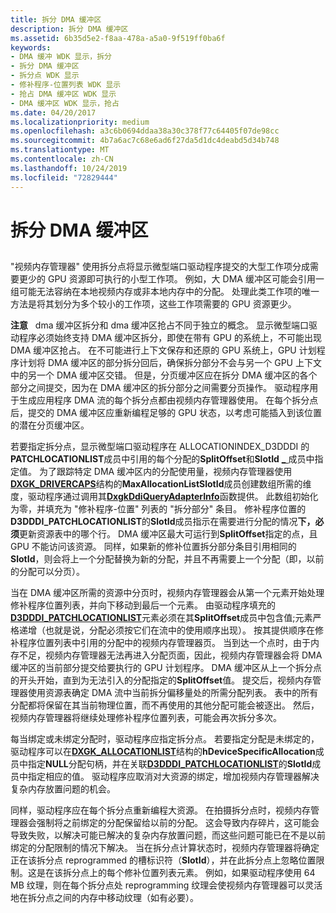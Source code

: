 ```yaml
---
title: 拆分 DMA 缓冲区
description: 拆分 DMA 缓冲区
ms.assetid: 6b35d5e2-f8aa-478a-a5a0-9f519ff0ba6f
keywords:
- DMA 缓冲 WDK 显示，拆分
- 拆分 DMA 缓冲区
- 拆分点 WDK 显示
- 修补程序-位置列表 WDK 显示
- 抢占 DMA 缓冲区 WDK 显示
- DMA 缓冲区 WDK 显示，抢占
ms.date: 04/20/2017
ms.localizationpriority: medium
ms.openlocfilehash: a3c6b0694ddaa38a30c378f77c64405f07de98cc
ms.sourcegitcommit: 4b7a6ac7c68e6ad6f27da5d1dc4deabd5d34b748
ms.translationtype: MT
ms.contentlocale: zh-CN
ms.lasthandoff: 10/24/2019
ms.locfileid: "72829444"
---
```

# <a name="splitting-a-dma-buffer"></a>拆分 DMA 缓冲区


## <span id="ddk_splitting_a_dma_buffer_gg"></span><span id="DDK_SPLITTING_A_DMA_BUFFER_GG"></span>


"视频内存管理器" 使用拆分点将显示微型端口驱动程序提交的大型工作项分成需要更少的 GPU 资源即可执行的小型工作项。 例如，大 DMA 缓冲区可能会引用一组可能无法容纳在本地视频内存或非本地内存中的分配。 处理此类工作项的唯一方法是将其划分为多个较小的工作项，这些工作项需要的 GPU 资源更少。

**注意**   dma 缓冲区拆分和 dma 缓冲区抢占不同于独立的概念。 显示微型端口驱动程序必须始终支持 DMA 缓冲区拆分，即使在带有 GPU 的系统上，不可能出现 DMA 缓冲区抢占。 在不可能进行上下文保存和还原的 GPU 系统上，GPU 计划程序计划将 DMA 缓冲区的部分拆分回后，确保拆分部分不会与另一个 GPU 上下文中的另一个 DMA 缓冲区交错。 但是，分页缓冲区应在拆分 DMA 缓冲区的各个部分之间提交，因为在 DMA 缓冲区的拆分部分之间需要分页操作。
驱动程序用于生成应用程序 DMA 流的每个拆分点都由视频内存管理器使用。 在每个拆分点后，提交的 DMA 缓冲区应重新编程足够的 GPU 状态，以考虑可能插入到该位置的潜在分页缓冲区。

 

若要指定拆分点，显示微型端口驱动程序在 ALLOCATIONINDEX\_D3DDDI 的**PATCHLOCATIONLIST**成员中引用的每个分配的**SplitOffset**和**SlotId** [ **\_** ](https://docs.microsoft.com/windows-hardware/drivers/ddi/d3dukmdt/ns-d3dukmdt-_d3dddi_patchlocationlist)成员中指定值。 为了跟踪特定 DMA 缓冲区内的分配使用量，视频内存管理器使用[**DXGK\_DRIVERCAPS**](https://docs.microsoft.com/windows-hardware/drivers/ddi/d3dkmddi/ns-d3dkmddi-_dxgk_drivercaps)结构的**MaxAllocationListSlotId**成员创建数组所需的维度，驱动程序通过调用其[**DxgkDdiQueryAdapterInfo**](https://docs.microsoft.com/windows-hardware/drivers/ddi/d3dkmddi/nc-d3dkmddi-dxgkddi_queryadapterinfo)函数提供。 此数组初始化为零，并填充为 "修补程序-位置" 列表的 "拆分部分" 条目。 修补程序位置的**D3DDDI\_PATCHLOCATIONLIST**的**SlotId**成员指示在需要进行分配的情况**下，必须**更新资源表中的哪个行。 DMA 缓冲区最大可运行到**SplitOffset**指定的点，且 GPU 不能访问该资源。 同样，如果新的修补位置拆分部分条目引用相同的**SlotId**，则会将上一个分配替换为新的分配，并且不再需要上一个分配（即，以前的分配可以分页）。

当在 DMA 缓冲区所需的资源中分页时，视频内存管理器会从第一个元素开始处理修补程序位置列表，并向下移动到最后一个元素。 由驱动程序填充的[**D3DDDI\_PATCHLOCATIONLIST**](https://docs.microsoft.com/windows-hardware/drivers/ddi/d3dukmdt/ns-d3dukmdt-_d3dddi_patchlocationlist)元素必须在其**SplitOffset**成员中包含值;元素严格递增（也就是说，分配必须按它们在流中的使用顺序出现）。 按其提供顺序在修补程序位置列表中引用的分配中的视频内存管理器页。 当到达一个点时，由于内存不足，视频内存管理器无法再进入分配页面，因此，视频内存管理器会将 DMA 缓冲区的当前部分提交给要执行的 GPU 计划程序。 DMA 缓冲区从上一个拆分点的开头开始，直到为无法引入的分配指定的**SplitOffset**值。 提交后，视频内存管理器使用资源表确定 DMA 流中当前拆分偏移量处的所需分配列表。 表中的所有分配都将保留在其当前物理位置，而不再使用的其他分配可能会被逐出。 然后，视频内存管理器将继续处理修补程序位置列表，可能会再次拆分多次。

每当绑定或未绑定分配时，驱动程序应指定拆分点。 若要指定分配是未绑定的，驱动程序可以在[**DXGK\_ALLOCATIONLIST**](https://docs.microsoft.com/windows-hardware/drivers/ddi/d3dkmddi/ns-d3dkmddi-_dxgk_allocationlist)结构的**hDeviceSpecificAllocation**成员中指定**NULL**分配句柄，并在关联[**D3DDDI\_PATCHLOCATIONLIST**](https://docs.microsoft.com/windows-hardware/drivers/ddi/d3dukmdt/ns-d3dukmdt-_d3dddi_patchlocationlist)的**SlotId**成员中指定相应的值。 驱动程序应取消对大资源的绑定，增加视频内存管理器解决复杂内存放置问题的机会。

同样，驱动程序应在每个拆分点重新编程大资源。 在拍摄拆分点时，视频内存管理器会强制将之前绑定的分配保留给以前的分配。 这会导致内存碎片，这可能会导致失败，以解决可能已解决的复杂内存放置问题，而这些问题可能已在不是以前绑定的分配限制的情况下解决。 当在拆分点计算状态时，视频内存管理器将确定正在该拆分点 reprogrammed 的槽标识符（**SlotId**），并在此拆分点上忽略位置限制。这是在该拆分点上的每个修补位置列表元素。 例如，如果驱动程序使用 64 MB 纹理，则在每个拆分点处 reprogramming 纹理会使视频内存管理器可以灵活地在拆分点之间的内存中移动纹理（如有必要）。

 

 





